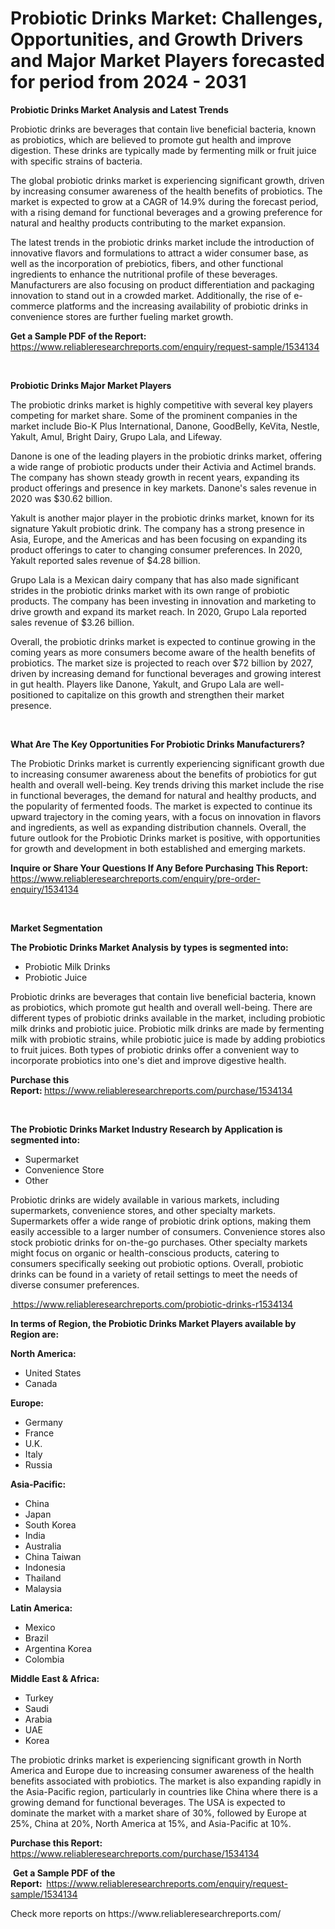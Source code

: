 <p><h1>Probiotic Drinks Market: Challenges, Opportunities, and Growth Drivers and Major Market Players forecasted for period from 2024 - 2031</h1></p><p><strong>Probiotic Drinks Market Analysis and Latest Trends</strong></p>
<p><p>Probiotic drinks are beverages that contain live beneficial bacteria, known as probiotics, which are believed to promote gut health and improve digestion. These drinks are typically made by fermenting milk or fruit juice with specific strains of bacteria.</p><p>The global probiotic drinks market is experiencing significant growth, driven by increasing consumer awareness of the health benefits of probiotics. The market is expected to grow at a CAGR of 14.9% during the forecast period, with a rising demand for functional beverages and a growing preference for natural and healthy products contributing to the market expansion.</p><p>The latest trends in the probiotic drinks market include the introduction of innovative flavors and formulations to attract a wider consumer base, as well as the incorporation of prebiotics, fibers, and other functional ingredients to enhance the nutritional profile of these beverages. Manufacturers are also focusing on product differentiation and packaging innovation to stand out in a crowded market. Additionally, the rise of e-commerce platforms and the increasing availability of probiotic drinks in convenience stores are further fueling market growth.</p></p>
<p><strong>Get a Sample PDF of the Report:&nbsp;</strong> <a href="https://www.reliableresearchreports.com/enquiry/request-sample/1534134">https://www.reliableresearchreports.com/enquiry/request-sample/1534134</a></p>
<p>&nbsp;</p>
<p><strong>Probiotic Drinks Major Market Players</strong></p>
<p><p>The probiotic drinks market is highly competitive with several key players competing for market share. Some of the prominent companies in the market include Bio-K Plus International, Danone, GoodBelly, KeVita, Nestle, Yakult, Amul, Bright Dairy, Grupo Lala, and Lifeway.</p><p>Danone is one of the leading players in the probiotic drinks market, offering a wide range of probiotic products under their Activia and Actimel brands. The company has shown steady growth in recent years, expanding its product offerings and presence in key markets. Danone's sales revenue in 2020 was $30.62 billion.</p><p>Yakult is another major player in the probiotic drinks market, known for its signature Yakult probiotic drink. The company has a strong presence in Asia, Europe, and the Americas and has been focusing on expanding its product offerings to cater to changing consumer preferences. In 2020, Yakult reported sales revenue of $4.28 billion.</p><p>Grupo Lala is a Mexican dairy company that has also made significant strides in the probiotic drinks market with its own range of probiotic products. The company has been investing in innovation and marketing to drive growth and expand its market reach. In 2020, Grupo Lala reported sales revenue of $3.26 billion.</p><p>Overall, the probiotic drinks market is expected to continue growing in the coming years as more consumers become aware of the health benefits of probiotics. The market size is projected to reach over $72 billion by 2027, driven by increasing demand for functional beverages and growing interest in gut health. Players like Danone, Yakult, and Grupo Lala are well-positioned to capitalize on this growth and strengthen their market presence.</p></p>
<p>&nbsp;</p>
<p><strong>What Are The Key Opportunities For Probiotic Drinks Manufacturers?</strong></p>
<p><p>The Probiotic Drinks market is currently experiencing significant growth due to increasing consumer awareness about the benefits of probiotics for gut health and overall well-being. Key trends driving this market include the rise in functional beverages, the demand for natural and healthy products, and the popularity of fermented foods. The market is expected to continue its upward trajectory in the coming years, with a focus on innovation in flavors and ingredients, as well as expanding distribution channels. Overall, the future outlook for the Probiotic Drinks market is positive, with opportunities for growth and development in both established and emerging markets.</p></p>
<p><strong>Inquire or Share Your Questions If Any Before Purchasing This Report:</strong> <a href="https://www.reliableresearchreports.com/enquiry/pre-order-enquiry/1534134">https://www.reliableresearchreports.com/enquiry/pre-order-enquiry/1534134</a></p>
<p>&nbsp;</p>
<p><strong>Market Segmentation</strong></p>
<p><strong>The Probiotic Drinks Market Analysis by types is segmented into:</strong></p>
<p><ul><li>Probiotic Milk Drinks</li><li>Probiotic Juice</li></ul></p>
<p><p>Probiotic drinks are beverages that contain live beneficial bacteria, known as probiotics, which promote gut health and overall well-being. There are different types of probiotic drinks available in the market, including probiotic milk drinks and probiotic juice. Probiotic milk drinks are made by fermenting milk with probiotic strains, while probiotic juice is made by adding probiotics to fruit juices. Both types of probiotic drinks offer a convenient way to incorporate probiotics into one's diet and improve digestive health.</p></p>
<p><strong>Purchase this Report:&nbsp;</strong><a href="https://www.reliableresearchreports.com/purchase/1534134">https://www.reliableresearchreports.com/purchase/1534134</a></p>
<p>&nbsp;</p>
<p><strong>The Probiotic Drinks Market Industry Research by Application is segmented into:</strong></p>
<p><ul><li>Supermarket</li><li>Convenience Store</li><li>Other</li></ul></p>
<p><p>Probiotic drinks are widely available in various markets, including supermarkets, convenience stores, and other specialty markets. Supermarkets offer a wide range of probiotic drink options, making them easily accessible to a larger number of consumers. Convenience stores also stock probiotic drinks for on-the-go purchases. Other specialty markets might focus on organic or health-conscious products, catering to consumers specifically seeking out probiotic options. Overall, probiotic drinks can be found in a variety of retail settings to meet the needs of diverse consumer preferences.</p></p>
<p><a href="https://www.reliableresearchreports.com/probiotic-drinks-r1534134">&nbsp;https://www.reliableresearchreports.com/probiotic-drinks-r1534134</a></p>
<p><strong>In terms of Region, the Probiotic Drinks Market Players available by Region are:</strong></p>
<p>
    <p> <strong> North America: </strong>
        <ul>
            <li>United States</li>
            <li>Canada</li>
        </ul>
        </p> 
    <p> <strong> Europe: </strong>
        <ul>
            <li>Germany</li>
            <li>France</li>
            <li>U.K.</li>
            <li>Italy</li>
            <li>Russia</li>
        </ul>
        </p> 
    <p> <strong> Asia-Pacific: </strong>
        <ul>
            <li>China</li>
            <li>Japan</li>
            <li>South Korea</li>
            <li>India</li>
            <li>Australia</li>
            <li>China Taiwan</li>
            <li>Indonesia</li>
            <li>Thailand</li>
            <li>Malaysia</li>
        </ul>
        </p> 
    <p> <strong> Latin America: </strong>
        <ul>
            <li>Mexico</li>
            <li>Brazil</li>
            <li>Argentina Korea</li>
            <li>Colombia</li>
        </ul>
        </p> 
    <p> <strong> Middle East & Africa: </strong>
        <ul>
            <li>Turkey</li>
            <li>Saudi</li>
            <li>Arabia</li>
            <li>UAE</li>
            <li>Korea</li>
        </ul>
    </p>
    </p>
<p><p>The probiotic drinks market is experiencing significant growth in North America and Europe due to increasing consumer awareness of the health benefits associated with probiotics. The market is also expanding rapidly in the Asia-Pacific region, particularly in countries like China where there is a growing demand for functional beverages. The USA is expected to dominate the market with a market share of 30%, followed by Europe at 25%, China at 20%, North America at 15%, and Asia-Pacific at 10%.</p></p>
<p><strong>Purchase this Report: </strong><a href="https://www.reliableresearchreports.com/purchase/1534134">https://www.reliableresearchreports.com/purchase/1534134</a></p>
<p>&nbsp;<strong>Get a Sample PDF of the Report:&nbsp;&nbsp;</strong><a href="https://www.reliableresearchreports.com/enquiry/request-sample/1534134">https://www.reliableresearchreports.com/enquiry/request-sample/1534134</a></p>
<p><strong></strong></p>
<p>Check more reports on https://www.reliableresearchreports.com/</p>